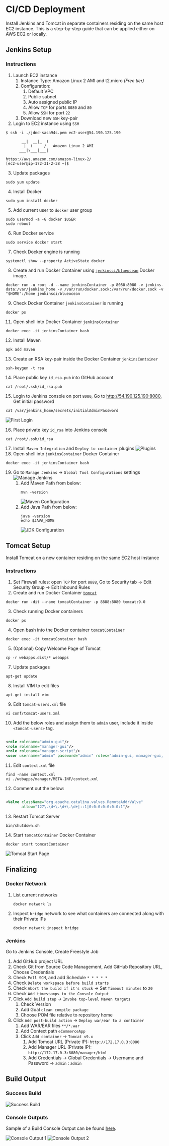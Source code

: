 # CI/CD Deployment

Install Jenkins and Tomcat in separate containers residing on the same host EC2 instance. This is a step-by-step guide
that can be applied either on AWS EC2 or locally.

## Jenkins Setup

### Instructions

1. Launch EC2 instance
    1. Instance Type: Amazon Linux 2 AMI and t2.micro *(Free tier)*
    2. Configuration:
        1. Default VPC
        2. Public subnet
        3. Auto assigned public IP
        4. Allow `TCP` for ports `8080` and `80`
        5. Allow `SSH` for port `22`
    3. Download new `SSH` key-pair
2. Login to EC2 instance using `SSH`

```shell
$ ssh -i ./jdnd-sasa94s.pem ec2-user@54.190.125.190

       __|  __|_  )
       _|  (     /   Amazon Linux 2 AMI
      ___|\___|___|

https://aws.amazon.com/amazon-linux-2/
[ec2-user@ip-172-31-2-38 ~]$
```

3. Update packages

```shell
sudo yum update
```

4. Install Docker

```shell
sudo yum install docker
```

5. Add current user to `docker` user group

```shell
sudo usermod -a -G docker $USER
sudo reboot
```

6. Run Docker service

```shell
sudo service docker start
```

7. Check Docker engine is running

```shell
systemctl show --property ActiveState docker
```

8. Create and run Docker Container using [`jenkinsci/blueocean`](https://hub.docker.com/r/jenkinsci/blueocean/) Docker
   image.

```shell
docker run -u root -d --name jenkinsContainer -p 8080:8080 -v jenkins-data:/var/jenkins_home -v /var/run/docker.sock:/var/run/docker.sock -v "$HOME":/home jenkinsci/blueocean
```

9. Check Docker Container `jenkinsContainer` is running

```shell
docker ps
```

11. Open shell into Docker Container `jenkinsContainer`

```shell
docker exec -it jenkinsContainer bash
```

12. Install Maven

```shell
apk add maven
```

13. Create an RSA key-pair inside the Docker Container `jenkinsContainer`

```shell
ssh-keygen -t rsa
```

14. Place public key `id_rsa.pub` into GitHub account

```shell
cat /root/.ssh/id_rsa.pub
```

15. Login to Jenkins console on port `8080`, Go to http://54.190.125.190:8080, Get initial password

```shell
cat /var/jenkins_home/secrets/initialAdminPassword
```

![First Login](ci-cd/images/jenkins-01_first-login.png)

16. Place private key `id_rsa` into Jenkins console

```shell
cat /root/.ssh/id_rsa
```

17. Install `Maven Integration` and `Deploy to container` plugins
    ![Plugins](ci-cd/images/jenkins-04_plugins.png)
18. Open shell into `jenkinsContainer` Docker Container

```shell
docker exec -it jenkinsContainer bash
```

19. Go to `Manage Jenkins` -> `Global Tool Configurations` settings
    ![Manage Jenkins](ci-cd/images/jenkins-02_manage-jenkins.png)
    1. Add Maven Path from below:
       ```shell
       mvn -version
       ```
       ![Maven Configuration](ci-cd/images/jenkins-03_gtc-maven.png)
    2. Add Java Path from below:
       ```shell
       java -version
       echo $JAVA_HOME
       ```
       ![JDK Configuration](ci-cd/images/jenkins-03_gtc-jdk.png)

## Tomcat Setup

Install Tomcat on a new container residing on the same EC2 host instance

### Instructions

1. Set Firewall rules: open `TCP` for port `8888`, Go to Security tab -> Edit Security Group -> Edit Inbound Rules
2. Create and run Docker Container [`tomcat`](https://hub.docker.com/_/tomcat)

```shell
docker run -dit --name tomcatContainer -p 8888:8080 tomcat:9.0
```

3. Check running Docker containers

```shell
docker ps
```

4. Open bash into the Docker container `tomcatContainer`

```shell
docker exec -it tomcatContainer bash
```

5. (Optional) Copy Welcome Page of Tomcat

```shell
cp -r webapps.dist/* webapps
```

7. Update packages

```shell
apt-get update
```

8. Install VIM to edit files

```shell
apt-get install vim
```

9. Edit `tomcat-users.xml` file

```shell
vi conf/tomcat-users.xml
```

10. Add the below roles and assign them to `admin` user, include it inside `<tomcat-users>` tag.

```xml

<role rolename="admin-gui"/>
<role rolename="manager-gui"/>
<role rolename="manager-script"/>
<user username="admin" password="admin" roles="admin-gui, manager-gui, manager-script"/>
```

11. Edit `context.xml` file

```shell
find -name context.xml
vi ./webapps/manager/META-INF/context.xml
```

12. Comment out the below:

```xml

<Valve className="org.apache.catalina.valves.RemoteAddrValve"
       allow="127\.\d+\.\d+\.\d+|::1|0:0:0:0:0:0:0:1"/>
```

13. Restart Tomcat Server

```shell
bin/shutdown.sh
```

14. Start `tomcatContainer` Docker Container

```shell
docker start tomcatContainer
```

![Tomcat Start Page](ci-cd/images/tomcat_home-page.png)

## Finalizing

### Docker Network

1. List current networks
   ```shell
   docker network ls
   ```
2. Inspect `bridge` network to see what containers are connected along with their Private IPs
   ```shell
   docker network inspect bridge
   ```

### Jenkins

Go to Jenkins Console, Create Freestyle Job

1. Add GitHub project URL
2. Check Git from Source Code Management, Add GitHub Repository URL, Choose Credentials
3. Check `Poll SCM`, and add Schedule `* * * * *`
4. Check `Delete workspace before build starts`
5. Check `Abort the build if it's stuck` -> Set `Timeout minutes` to `20`
6. Check `Add timestamps to the Console Output`
7. Click `Add build step` -> `Invoke top-level Maven targets`
    1. Check Version
    2. Add Goal `clean compile package`
    3. Choose POM file relative to repository home
8. Click `Add post-build action` -> `Deploy war/ear to a container`
    1. Add WAR/EAR files `**/*.war`
    2. Add Context path `eCommerceApp`
    3. Click `Add container` -> `Tomcat v9.x`
        1. Add Tomcat URL (Private IP): `http://172.17.0.3:8080`
        2. Add Manager URL (Private IP): `http://172.17.0.3:8080/manager/html`
        3. Add Credentials -> Global Credentials -> Username and Password -> `admin` : `admin`

## Build Output

### Success Build

![Success Build](ci-cd/images/jenkins-05_success-build.png)

### Console Outputs

Sample of a Build Console Output can be found [here](ci-cd/jenkins_console-output-sample.log).

![Console Output 1](ci-cd/images/jenkins-06_console-01.png)
![Console Output 2](ci-cd/images/jenkins-06_console-02.png)
